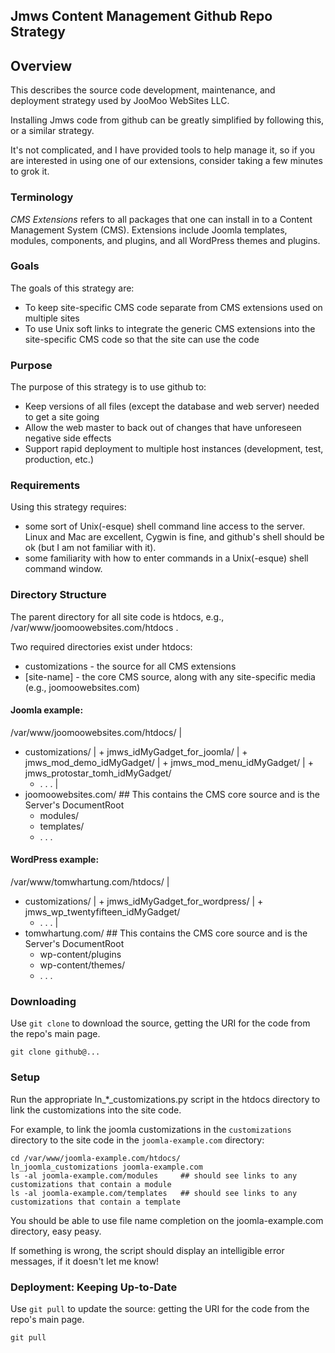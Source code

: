 
## Jmws Content Management Github Repo Strategy


## Overview
This describes the source code development, maintenance, and deployment strategy used by JooMoo WebSites LLC.

Installing Jmws code from github can be greatly simplified by following this, or a similar strategy.

It's not complicated, and I have provided tools to help manage it, so if you are interested in using one of our extensions, consider taking a few minutes to grok it.

### Terminology
*CMS Extensions* refers to all packages that one can install in to a Content Management System (CMS).  Extensions include Joomla templates, modules, components, and plugins, and all WordPress themes and plugins.

### Goals
The goals of this strategy are:
* To keep site-specific CMS code separate from CMS extensions used on multiple sites
* To use Unix soft links to integrate the generic CMS extensions into the site-specific CMS code so that the site can use the code

### Purpose
The purpose of this strategy is to use github to:
* Keep versions of all files (except the database and web server) needed to get a site going
* Allow the web master to back out of changes that have unforeseen negative side effects
* Support rapid deployment to multiple host instances (development, test, production, etc.)

### Requirements
Using this strategy requires:
* some sort of Unix(-esque) shell command line access to the server.  Linux and Mac are excellent, Cygwin is fine, and github's shell should be ok (but I am not familiar with it).
* some familiarity with how to enter commands in a Unix(-esque) shell command window.

### Directory Structure
The parent directory for all site code is htdocs, e.g., /var/www/joomoowebsites.com/htdocs .

Two required directories exist under htdocs:
* customizations - the source for all CMS extensions
* [site-name] - the core CMS source, along with any site-specific media (e.g., joomoowebsites.com)

#### Joomla example:
/var/www/joomoowebsites.com/htdocs/
  |
  + customizations/
  | + jmws_idMyGadget_for_joomla/
  | + jmws_mod_demo_idMyGadget/
  | + jmws_mod_menu_idMyGadget/
  | + jmws_protostar_tomh_idMyGadget/
    + . . .
  |
  + joomoowebsites.com/   ## This contains the CMS core source and is the Server's DocumentRoot
    + modules/
    + templates/
    + . . .

#### WordPress example:
/var/www/tomwhartung.com/htdocs/
  |
  + customizations/
  | + jmws_idMyGadget_for_wordpress/
  | + jmws_wp_twentyfifteen_idMyGadget/
    + . . .
  |
  + tomwhartung.com/   ## This contains the CMS core source and is the Server's DocumentRoot
    + wp-content/plugins
    + wp-content/themes/
    + . . .

### Downloading
Use `git clone` to download the source, getting the URI for the code from the repo's main page.
``` 
git clone github@...
``` 

### Setup
Run the appropriate ln_*_customizations.py script in the htdocs directory to link the customizations into the site code.

For example, to link the joomla customizations in the `customizations` directory to the site code in the `joomla-example.com` directory:
``` 
cd /var/www/joomla-example.com/htdocs/
ln_joomla_customizations joomla-example.com
ls -al joomla-example.com/modules     ## should see links to any customizations that contain a module
ls -al joomla-example.com/templates   ## should see links to any customizations that contain a template
``` 
You should be able to use file name completion on the joomla-example.com directory, easy peasy.

If something is wrong, the script should display an intelligible error messages, if it doesn't let me know!

### Deployment: Keeping Up-to-Date
Use `git pull` to update the source: getting the URI for the code from the repo's main page.
``` 
git pull
``` 

